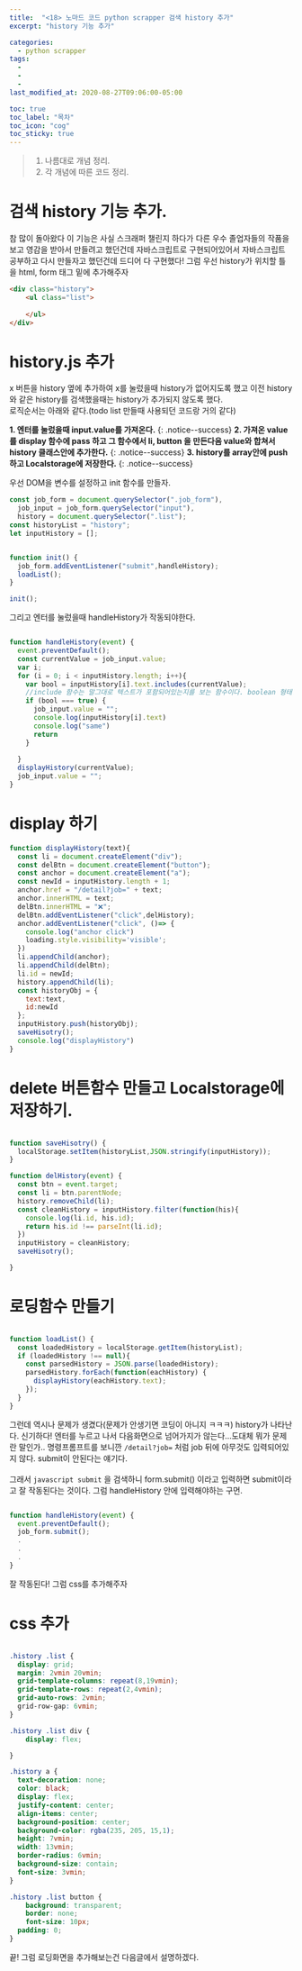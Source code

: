 ```yaml
---
title:  "<18> 노마드 코드 python scrapper 검색 history 추가"
excerpt: "history 기능 추가"

categories:
  - python scrapper
tags:
  - 
  - 
  - 
last_modified_at: 2020-08-27T09:06:00-05:00

toc: true
toc_label: "목차"
toc_icon: "cog"
toc_sticky: true
---
```


> 1. 나름대로 개념 정리.  
> 2. 각 개념에 따른 코드 정리.  


# 검색 history 기능 추가.

참 많이 돌아왔다 이 기능은 사실 스크래퍼 챌린지 하다가 다른 우수 졸업자들의 작품을 보고 영감을 받아서 만들려고 했던건데 자바스크립트로 구현되어있어서 자바스크립트 공부하고 다시 만들자고 했던건데 드디어 다 구현했다! 그럼 우선 history가 위치할 틀을 html, form 태그 밑에 추가해주자


```html
<div class="history">
    <ul class="list">
        
    </ul>
</div>
```

# history.js 추가

x 버튼을 history 옆에 추가하여 x를 눌렀을때 history가 없어지도록 했고 이전 history와 같은 history를 검색했을때는 history가 추가되지 않도록 했다.\
로직순서는 아래와 같다.(todo list 만들때 사용되던 코드랑 거의 같다)

**1. 엔터를 눌렀을때 input.value를 가져온다.**
{: .notice--success}
**2. 가져온 value를 display 함수에 pass 하고 그 함수에서 li, button 을 만든다음 value와 합쳐서 history 클래스안에 추가한다.**
{: .notice--success}
**3. history를 array안에 push 하고 Localstorage에 저장한다.**
{: .notice--success}

우선 DOM을 변수를 설정하고 init 함수를 만들자.

```javascript
const job_form = document.querySelector(".job_form"),
  job_input = job_form.querySelector("input"),
  history = document.querySelector(".list");
const historyList = "history";
let inputHistory = [];


function init() {
  job_form.addEventListener("submit",handleHistory);
  loadList();
}

init();
```

그리고 엔터를 눌렀을때 handleHistory가 작동되야한다.

```javascript

function handleHistory(event) {
  event.preventDefault();
  const currentValue = job_input.value;
  var i;
  for (i = 0; i < inputHistory.length; i++){
    var bool = inputHistory[i].text.includes(currentValue); 
    //include 함수는 말그대로 텍스트가 포함되어있는지를 보는 함수이다. boolean 형태다.
    if (bool === true) {
      job_input.value = "";
      console.log(inputHistory[i].text)
      console.log("same")
      return
    }
    
  }
  displayHistory(currentValue);
  job_input.value = "";
}
```

# display 하기

```javascript
function displayHistory(text){
  const li = document.createElement("div");
  const delBtn = document.createElement("button");
  const anchor = document.createElement("a");
  const newId = inputHistory.length + 1;
  anchor.href = "/detail?job=" + text;
  anchor.innerHTML = text;
  delBtn.innerHTML = "❌";
  delBtn.addEventListener("click",delHistory);
  anchor.addEventListener("click", ()=> {
    console.log("anchor click")
    loading.style.visibility='visible';
  })
  li.appendChild(anchor);
  li.appendChild(delBtn);
  li.id = newId;
  history.appendChild(li);
  const historyObj = {
    text:text,
    id:newId
  };
  inputHistory.push(historyObj);
  saveHisotry();
  console.log("displayHistory")
}
```

# delete 버튼함수 만들고 Localstorage에 저장하기.


```javascript

function saveHisotry() {
  localStorage.setItem(historyList,JSON.stringify(inputHistory));
}

function delHistory(event) {
  const btn = event.target;
  const li = btn.parentNode;
  history.removeChild(li);
  const cleanHistory = inputHistory.filter(function(his){
    console.log(li.id, his.id);
    return his.id !== parseInt(li.id);
  })
  inputHistory = cleanHistory;
  saveHisotry();

}
```

# 로딩함수 만들기

```javascript

function loadList() {
  const loadedHistory = localStorage.getItem(historyList);
  if (loadedHistory !== null){
    const parsedHistory = JSON.parse(loadedHistory);
    parsedHistory.forEach(function(eachHistory) {
      displayHistory(eachHistory.text);
    });
  }
}

```

그런데 역시나 문제가 생겼다(문제가 안생기면 코딩이 아니지 ㅋㅋㅋ) history가 나타난다. 신기하다! 엔터를 누르고 나서 다음화면으로 넘어가지가 않는다...도대체 뭐가 문제란 말인가.. 명령프롬프트를 보니깐 `/detail?job=` 처럼 job 뒤에 아무것도 입력되어있지 않다. submit이 안된다는 얘기다.\
\
그래서 `javascript submit` 을 검색하니 form.submit() 이라고 입력하면 submit이라고 잘 작동된다는 것이다. 그럼 handleHistory 안에 입력해야하는 구먼.

```javascript

function handleHistory(event) {
  event.preventDefault();
  job_form.submit();
  .
  .
  .
}
```

잘 작동된다! 그럼 css를 추가해주자

# css 추가

```css

.history .list {
  display: grid;
  margin: 2vmin 20vmin;
  grid-template-columns: repeat(8,19vmin);
  grid-template-rows: repeat(2,4vmin);
  grid-auto-rows: 2vmin;
  grid-row-gap: 6vmin;
}

.history .list div {
	display: flex;

}

.history a {
  text-decoration: none;
  color: black;
  display: flex;
  justify-content: center;
  align-items: center;
  background-position: center;
  background-color: rgba(235, 205, 15,1);
  height: 7vmin;
  width: 13vmin;
  border-radius: 6vmin;
  background-size: contain;
  font-size: 3vmin;
}

.history .list button {
	background: transparent;
	border: none;
	font-size: 10px;
  padding: 0;
}

```

끝! 그럼 로딩화면을 추가해보는건 다음글에서 설명하겠다.
